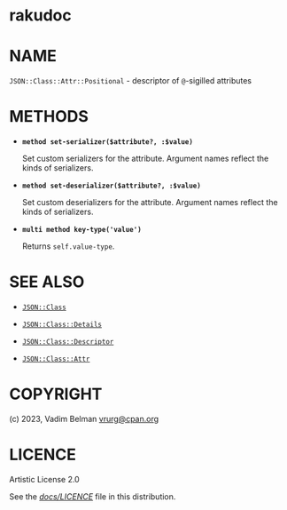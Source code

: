 # rakudoc

# NAME

`JSON::Class::Attr::Positional` - descriptor of `@`-sigilled attributes

# METHODS

  - **`method set-serializer($attribute?, :$value)`**
    
    Set custom serializers for the attribute. Argument names reflect the kinds of serializers.

  - **`method set-deserializer($attribute?, :$value)`**
    
    Set custom deserializers for the attribute. Argument names reflect the kinds of serializers.

  - **`multi method key-type('value')`**
    
    Returns `self.value-type`.

# SEE ALSO

  - [`JSON::Class`](../../Class.md)

  - [`JSON::Class::Details`](../Details.md)

  - [`JSON::Class::Descriptor`](../Descriptor.md)

  - [`JSON::Class::Attr`](../Attr.md)

# COPYRIGHT

(c) 2023, Vadim Belman <vrurg@cpan.org>

# LICENCE

Artistic License 2.0

See the [*docs/LICENCE*](../../../../LICENCE) file in this distribution.
